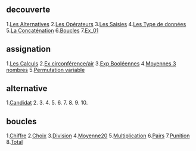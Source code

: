 ## decouverte
1.[Les Alternatives](./decouverte/LesAlternatives.java)
2.[Les Opérateurs](./decouverte/LesOpérateurs.java)
3.[Les Saisies](./decouverte/LesSaisies.java)
4.[Les Type de données](./decouverte/LesTypededonnées.java)
5.[La Concaténation](./decouverte/LaConcaténation.java)
6.[Boucles](./decouverte/Boucles.java)
7.[Ex_01](./decouverte/Ex_01.java)
## assignation
1.[Les Calculs](./assignation/Calculs.java)
2.[Ex circonférence/air](./assignation/CercleCirconferenceAire.java)
3.[Exp Booléennes](./assignation/ExpBooleennes.java)
4.[Moyennes 3 nombres](./assignation/Moyennes3Nombres.java)
5.[Permutation variable](./assignation/Permutation3Varables.java)
## alternative
1.[Candidat](./assignation/Candidat.java)
2.
3.
4.
5.
6.
7.
8.
9.
10.
## boucles
1.[Chiffre](./Boucles/Chiffre.java)
2.[Choix](./Boucles/Choix.java)
3.[Division](./Boucles/Division.java)
4.[Moyenne20](./Boucles/Moyenne20.java)
5.[Multiplication](./Boucles/Multiplication.java)
6.[Pairs](./Boucles/Pairs.java)
7.[Punition](./Boucles/Punition.java)
8.[Total](./Boucles/Total.java)
